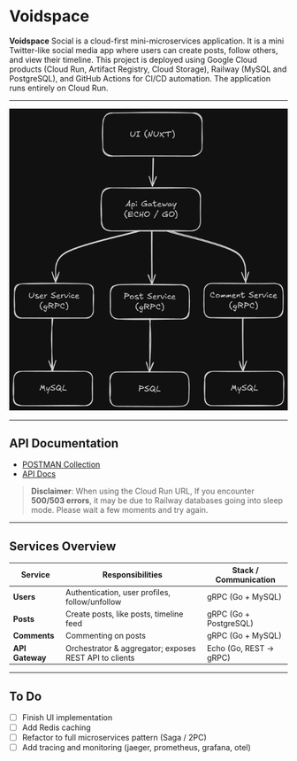 # Voidspace

**Voidspace** Social is a cloud-first mini-microservices application. It is a mini Twitter-like social media app where users can create posts, follow others, and view their timeline. This project is deployed using Google Cloud products (Cloud Run, Artifact Registry, Cloud Storage), Railway (MySQL and PostgreSQL), and GitHub Actions for CI/CD automation. The application runs entirely on Cloud Run.

---

[![Architecture of voidspace](/docs/img/diagram.png)](/docs/img/diagram.png)

---

## API Documentation

- [POSTMAN Collection](/docs/api/voidspace.postman_collection.json)
- [API Docs](https://voidspace-gateway-591941627936.asia-southeast2.run.app/docs)

> **Disclaimer**: When using the Cloud Run URL, If you encounter **500/503 errors**, it may be due to Railway databases going into sleep mode. Please wait a few moments and try again.

---

## Services Overview

| Service         | Responsibilities                                       | Stack / Communication  |
| --------------- | ------------------------------------------------------ | ---------------------- |
| **Users**       | Authentication, user profiles, follow/unfollow         | gRPC (Go + MySQL)      |
| **Posts**       | Create posts, like posts, timeline feed                | gRPC (Go + PostgreSQL) |
| **Comments**    | Commenting on posts                                    | gRPC (Go + MySQL)      |
| **API Gateway** | Orchestrator & aggregator; exposes REST API to clients | Echo (Go, REST → gRPC) |

---

## To Do

- [ ] Finish UI implementation
- [ ] Add Redis caching
- [ ] Refactor to full microservices pattern (Saga / 2PC)
- [ ] Add tracing and monitoring (jaeger, prometheus, grafana, otel)
